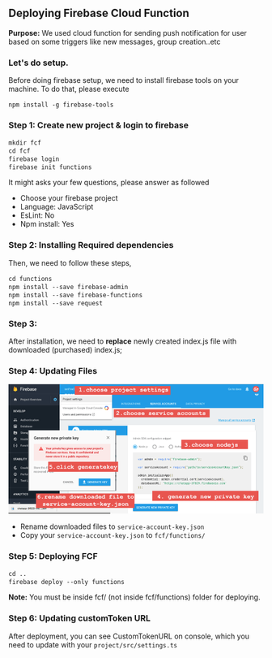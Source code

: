 ## Deploying Firebase Cloud Function

**Purpose:** We used cloud function for sending push notification for user based on some triggers like new messages, group creation..etc

### Let's do setup.

Before doing firebase setup, we need to install firebase tools on your machine. To do that, please execute

    npm install -g firebase-tools

### Step 1: Create new project & login to firebase

    mkdir fcf
    cd fcf
    firebase login
    firebase init functions

It might asks your few questions, please answer as followed

- Choose your firebase project
- Language: JavaScript
- EsLint: No
- Npm install: Yes

### Step 2: Installing Required dependencies

Then, we need to follow these steps,

    cd functions
    npm install --save firebase-admin
    npm install --save firebase-functions
    npm install --save request


### Step 3:
After installation, we need to **replace** newly created index.js file with downloaded (purchased) index.js;

### Step 4: Updating Files


![updating service account]( https://github.com/codesundar/firebase-chat-ionic/blob/master/img/service-account-key.png "updating service account")

- Rename downloaded files to `service-account-key.json`
- Copy your `service-account-key.json` to `fcf/functions/`

### Step 5: Deploying FCF
    cd ..
    firebase deploy --only functions

**Note:** You must be inside fcf/ (not inside fcf/functions) folder for deploying.

### Step 6: Updating customToken URL

After deployment, you can see CustomTokenURL on console, which you need to update with your ``project/src/settings.ts``
